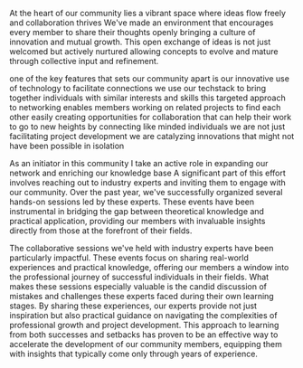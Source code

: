 At the heart of our community lies a vibrant space where ideas flow freely and collaboration thrives We've made an environment that encourages every member to share their thoughts openly bringing a culture of innovation and mutual growth. This open exchange of ideas is not just welcomed but actively nurtured allowing concepts to evolve and mature through collective input and refinement.

one of the key features that sets our community apart is our innovative use of technology to facilitate connections  we use our techstack to bring together individuals with similar interests and  skills this targeted approach to networking enables members working on related projects to find each other easily creating opportunities for collaboration that can help their work to go to new heights by connecting like minded individuals  we are not just facilitating project development we are catalyzing innovations that might not have been possible in isolation

As an initiator in this community I take an active role in expanding our network and enriching our  knowledge base A significant part of this effort involves reaching out to industry experts and inviting them to engage with our community. Over the past year, we've successfully organized several hands-on sessions led by these experts. These events have been instrumental in bridging the gap between theoretical knowledge and practical application, providing our members with invaluable insights directly from those at the forefront of their fields.

The collaborative sessions we've held with industry experts have been particularly impactful. These events focus on sharing real-world experiences and practical knowledge, offering our members a window into the professional journey of successful individuals in their fields. What makes these sessions especially valuable is the candid discussion of mistakes and challenges these experts faced during their own learning stages. By sharing these experiences, our experts provide not just inspiration but also practical guidance on navigating the complexities of professional growth and project development. This approach to learning from both successes and setbacks has proven to be an effective way to accelerate the development of our community members, equipping them with insights that typically come only through years of experience.